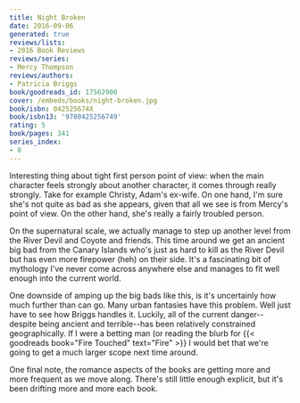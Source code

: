 ```yaml
---
title: Night Broken
date: 2016-09-06
generated: true
reviews/lists:
- 2016 Book Reviews
reviews/series:
- Mercy Thompson
reviews/authors:
- Patricia Briggs
book/goodreads_id: 17562900
cover: /embeds/books/night-broken.jpg
book/isbn: 042525674X
book/isbn13: '9780425256749'
rating: 5
book/pages: 341
series_index:
- 8
---
```

Interesting thing about tight first person point of view: when the main character feels strongly about another character, it comes through really strongly. Take for example Christy, Adam's ex-wife. On one hand, I'm sure she's not quite as bad as she appears, given that all we see is from Mercy's point of view. On the other hand, she's really a fairly troubled person.  

On the supernatural scale, we actually manage to step up another level from the River Devil and Coyote and friends. This time around we get an ancient big bad from the Canary Islands who's just as hard to kill as the River Devil but has even more firepower (heh) on their side. It's a fascinating bit of mythology I've never come across anywhere else and manages to fit well enough into the current world.  

<!--more-->

One downside of amping up the big bads like this, is it's uncertainly how much further than can go. Many urban fantasies have this problem. Well just have to see how Briggs handles it. Luckily, all of the current danger--despite being ancient and terrible--has been relatively constrained geographically. If I were a betting man (or reading the blurb for {{< goodreads book="Fire Touched" text="Fire" >}} I would bet that we're going to get a much larger scope next time around.  

One final note, the romance aspects of the books are getting more and more frequent as we move along. There's still little enough explicit, but it's been drifting more and more each book.